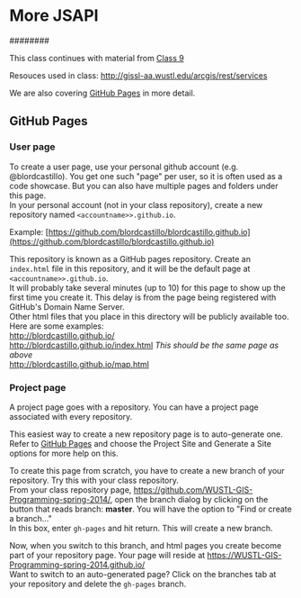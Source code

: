 # More JSAPI
########

This class continues with material from [Class 9](https://github.com/WUSTL-GIS-Programming-spring-2014/classinfo/blob/master/Classes/Class9/README.md)  

Resouces used in class: http://gissl-aa.wustl.edu/arcgis/rest/services


We are also covering [GitHub Pages](http://pages.github.com/) in more detail.  

## GitHub Pages  
  
### User page  
To create a user page, use your personal github account (e.g. @blordcastillo). You get one such "page" per user, so it is often used as a code showcase. But you can also have multiple pages and folders under this page.  
In your personal account (not in your class repository), create a new repository named ```<accountname>>.github.io```.
  
Example: [https://github.com/blordcastillo/blordcastillo.github.io](https://github.com/blordcastillo/blordcastillo.github.io)  
  
This repository is known as a GitHub pages repository. Create an ```index.html``` file in this repository, and it will be the default page at ```<accountname>>.github.io```.  
It will probably take several minutes (up to 10) for this page to show up the first time you create it. This delay is from the page being registered with GitHub's Domain Name Server.  
Other html files that you place in this directory will be publicly available too. Here are some examples:  
http://blordcastillo.github.io/  
http://blordcastillo.github.io/index.html *This should be the same page as above*  
http://blordcastillo.github.io/map.html  

### Project page  
A project page goes with a repository. You can have a project page associated with every repository.  
  
This easiest way to create a new repository page is to auto-generate one. Refer to [GitHub Pages](http://pages.github.com/) and choose the Project Site and Generate a Site options for more help on this.  

To create this page from scratch, you have to create a new branch of your repository. Try this with your class repository.  
From your class repository page, https://github.com/WUSTL-GIS-Programming-spring-2014/<Your user name>, open the branch dialog by clicking on the button that reads branch: **master**. You will have the option to "Find or create a branch..."   
In this box, enter ```gh-pages``` and hit return. This will create a new branch.  
  
Now, when you switch to this branch, and html pages you create become part of your repository page. Your page will reside at https://WUSTL-GIS-Programming-spring-2014.github.io/<Your user name>  
Want to switch to an auto-generated page? Click on the branches tab at your repository and delete the ```gh-pages``` branch.  
